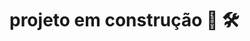 # projeto em construção  🚧 🛠
<!--fornece uma maneira simples de acompanhar uma série de dados, calcular médias móveis de curto e longo prazo e determinar a tendência com base nessas médias móveis. Ele oferece uma interface amigável para interagir com os dados e as análises. -->
